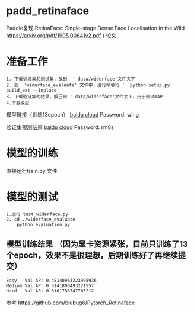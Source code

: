 # padd_retinaface


Paddle复现 RetinaFace: Single-stage Dense Face Localisation in the Wild  https://arxiv.org/pdf/1905.00641v2.pdf )  论文

# 准备工作
```
1. 下载训练集和测试集，放到  ' data/widerface'文件夹下
2. 到  'widerface_evaluate' 文件中，运行命令行 '  python setup.py build_ext --inplace'
3. 下载验证集的结果，解压到 ' data/widerface'文件夹下，用于测试mAP
4.下载模型
```

模型链接（训练13epoch）
[baidu cloud](https://pan.baidu.com/s/1s6po5aQzQMRLzpmBlq-rfA) Password: wihg

验证集预测结果
[baidu cloud](https://pan.baidu.com/s/1p5ffgic8-L_BXd8LawAYSQ)  Password: rm8s  

# 模型的训练

直接运行train.py 文件

# 模型的测试
```
1.运行 test_widerface.py 
2. cd ./widerface_evaluate
    python evaluation.py
```

## 模型训练结果 （因为显卡资源紧张，目前只训练了13个epoch，效果不是很理想，后期训练好了再继续提交）
```
Easy   Val AP: 0.48140963223995936 
Medium Val AP: 0.5141806493221557  
Hard   Val AP: 0.3101786747705212
```

参考
https://github.com/biubug6/Pytorch_Retinaface
